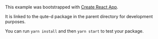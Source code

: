This example was bootstrapped with [Create React App](https://github.com/facebook/create-react-app).

It is linked to the qute-d package in the parent directory for development purposes.

You can run `yarn install` and then `yarn start` to test your package.
